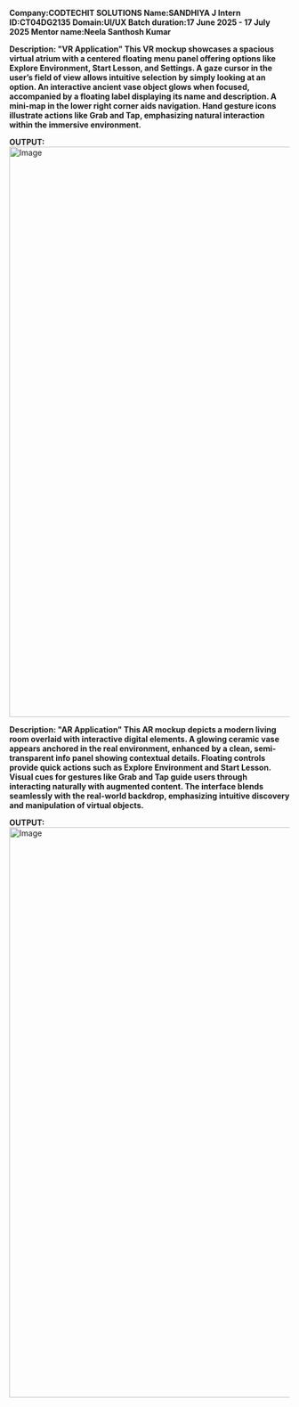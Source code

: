 **Company:CODTECHIT SOLUTIONS
Name:SANDHIYA J Intern
ID:CT04DG2135
Domain:UI/UX
Batch duration:17 June 2025 - 17 July 2025
Mentor name:Neela Santhosh Kumar**

**Description:
     "VR Application"
This VR mockup showcases a spacious virtual atrium with a centered floating menu panel offering options like Explore Environment, Start Lesson, and Settings. A gaze cursor in the user’s field of view allows intuitive selection by simply looking at an option. An interactive ancient vase object glows when focused, accompanied by a floating label displaying its name and description. A mini-map in the lower right corner aids navigation. Hand gesture icons illustrate actions like Grab and Tap, emphasizing natural interaction within the immersive environment.**

**OUTPUT:**
<img width="1536" height="1024" alt="Image" src="https://github.com/user-attachments/assets/2bca92c6-98e0-42e8-beb2-7a49303cead2" />

**Description:
     "AR Application"
This AR mockup depicts a modern living room overlaid with interactive digital elements. A glowing ceramic vase appears anchored in the real environment, enhanced by a clean, semi-transparent info panel showing contextual details. Floating controls provide quick actions such as Explore Environment and Start Lesson. Visual cues for gestures like Grab and Tap guide users through interacting naturally with augmented content. The interface blends seamlessly with the real-world backdrop, emphasizing intuitive discovery and manipulation of virtual objects.**

**OUTPUT:**
 <img width="1536" height="1024" alt="Image" src="https://github.com/user-attachments/assets/a44d2a3a-87be-443d-af8d-96c1d675974f" />




